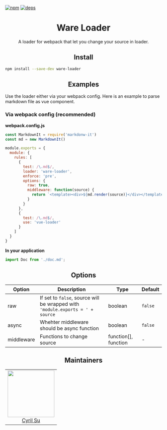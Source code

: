 [![npm][npm]][npm-url]
[![deps][deps]][deps-url]

<div align="center">
  <h1>Ware Loader</h1>
  <p>A loader for webpack that let you change your source in loader.</p>
</div>

<h2 align="center">Install</h2>

```bash
npm install --save-dev ware-loader
```

<h2 align="center">Examples</h2>

Use the loader either via your webpack config. Here is an example to parse markdown file as vue component.

### Via webpack config (recommended)

**webpack.config.js**
```js
const MarkdownIt = require('markdonw-it')
const md = new MarkdownIt()

module.exports = {
  module: {
    rules: [
      {
        test: /\.md$/,
        loader: 'ware-loader',
        enforce: 'pre',
        options: {
          raw: true,
          middleware: function(source) {
            return `<template><div>${md.render(source)}</div></template>`
          }
        }
      },
      {
        test: /\.md$/,
        use: 'vue-loader'
      }
    ]
  }
}
```

**In your application**
```js
import Doc from './doc.md';
```

<h2 align="center">Options</h2>

| Option | Description         | Type    | Default|
|---------- |-------------------- |---------|-------- |
| raw | If set to `false`, source will be wrapped with `'module.exports = ' + source` | boolean | `false` |
| async | Whehter middleware should be async function | boolean | `false` |
| middleware | Functions to change source | function[], function | - |


<h2 align="center">Maintainers</h2>

<table>
  <tbody>
    <tr>
      <td align="center">
        <img width="150" height="150"
        src="https://avatars3.githubusercontent.com/u/16029685?v=3&s=150">
        </br>
        <a href="https://github.com/liril-net">Cyril Su</a>
      </td>
    </tr>
  <tbody>
</table>

[npm]: https://img.shields.io/npm/v/ware-loader.svg
[npm-url]: https://npmjs.com/package/ware-loader

[deps]: https://david-dm.org/liril-net/ware-loader/status.svg
[deps-url]: https://david-dm.org/liril-net/ware-loader
